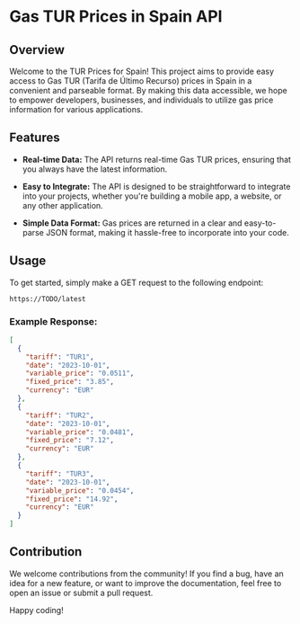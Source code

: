 # Gas TUR Prices in Spain API

## Overview

Welcome to the TUR Prices for Spain! This project aims to provide easy access to Gas TUR (Tarifa de Último Recurso) prices in Spain in a convenient and parseable format. By making this data accessible, we hope to empower developers, businesses, and individuals to utilize gas price information for various applications.

## Features

- **Real-time Data:** The API returns real-time Gas TUR prices, ensuring that you always have the latest information.

- **Easy to Integrate:** The API is designed to be straightforward to integrate into your projects, whether you're building a mobile app, a website, or any other application.

- **Simple Data Format:** Gas prices are returned in a clear and easy-to-parse JSON format, making it hassle-free to incorporate into your code.

## Usage

To get started, simply make a GET request to the following endpoint:

```
https://TODO/latest
```

### Example Response:

```json
[
  {
    "tariff": "TUR1",
    "date": "2023-10-01",
    "variable_price": "0.0511",
    "fixed_price": "3.85",
    "currency": "EUR"
  },
  {
    "tariff": "TUR2",
    "date": "2023-10-01",
    "variable_price": "0.0481",
    "fixed_price": "7.12",
    "currency": "EUR"
  },
  {
    "tariff": "TUR3",
    "date": "2023-10-01",
    "variable_price": "0.0454",
    "fixed_price": "14.92",
    "currency": "EUR"
  }
]
```


## Contribution

We welcome contributions from the community! If you find a bug, have an idea for a new feature, or want to improve the documentation, feel free to open an issue or submit a pull request.


Happy coding!
